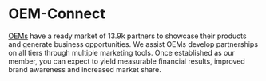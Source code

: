 # OEM-Connect
<a title="OEM connect" href="https://indiait360.com/oem.html">OEMs</a> have a ready market of 13.9k partners to showcase their products and generate business opportunities. We assist OEMs develop partnerships on all tiers through multiple marketing tools. Once established as our member, you can expect to yield measurable financial results, improved brand awareness and increased market share.
